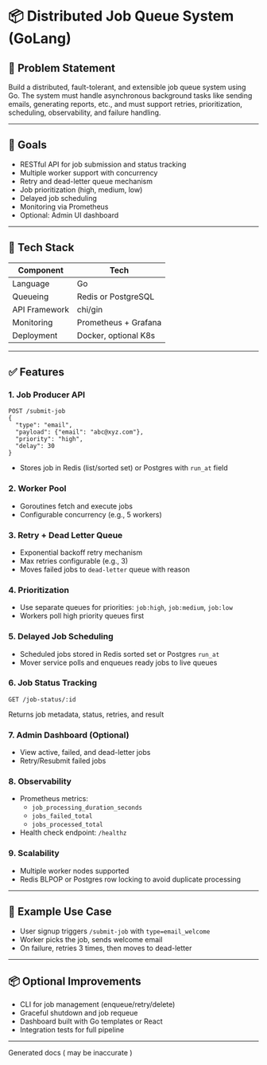 # 📦 Distributed Job Queue System (GoLang)

## 🧩 Problem Statement

Build a distributed, fault-tolerant, and extensible job queue system using Go. The system must handle asynchronous background tasks like sending emails, generating reports, etc., and must support retries, prioritization, scheduling, observability, and failure handling.

---

## 🎯 Goals

- RESTful API for job submission and status tracking
- Multiple worker support with concurrency
- Retry and dead-letter queue mechanism
- Job prioritization (high, medium, low)
- Delayed job scheduling
- Monitoring via Prometheus
- Optional: Admin UI dashboard

---

## 🔧 Tech Stack

| Component     | Tech                 |
| ------------- | -------------------- |
| Language      | Go                   |
| Queueing      | Redis or PostgreSQL  |
| API Framework | chi/gin              |
| Monitoring    | Prometheus + Grafana |
| Deployment    | Docker, optional K8s |

---

## ✅ Features

### 1. Job Producer API

```http
POST /submit-job
{
  "type": "email",
  "payload": {"email": "abc@xyz.com"},
  "priority": "high",
  "delay": 30
}
```

- Stores job in Redis (list/sorted set) or Postgres with `run_at` field

### 2. Worker Pool

- Goroutines fetch and execute jobs
- Configurable concurrency (e.g., 5 workers)

### 3. Retry + Dead Letter Queue

- Exponential backoff retry mechanism
- Max retries configurable (e.g., 3)
- Moves failed jobs to `dead-letter` queue with reason

### 4. Prioritization

- Use separate queues for priorities: `job:high`, `job:medium`, `job:low`
- Workers poll high priority queues first

### 5. Delayed Job Scheduling

- Scheduled jobs stored in Redis sorted set or Postgres `run_at`
- Mover service polls and enqueues ready jobs to live queues

### 6. Job Status Tracking

```http
GET /job-status/:id
```

Returns job metadata, status, retries, and result

### 7. Admin Dashboard (Optional)

- View active, failed, and dead-letter jobs
- Retry/Resubmit failed jobs

### 8. Observability

- Prometheus metrics:
  - `job_processing_duration_seconds`
  - `jobs_failed_total`
  - `jobs_processed_total`
- Health check endpoint: `/healthz`

### 9. Scalability

- Multiple worker nodes supported
- Redis BLPOP or Postgres row locking to avoid duplicate processing

---

## 📘 Example Use Case

- User signup triggers `/submit-job` with `type=email_welcome`
- Worker picks the job, sends welcome email
- On failure, retries 3 times, then moves to dead-letter

---

## 📦 Optional Improvements

- CLI for job management (enqueue/retry/delete)
- Graceful shutdown and job requeue
- Dashboard built with Go templates or React
- Integration tests for full pipeline

---

Generated docs ( may be inaccurate )
